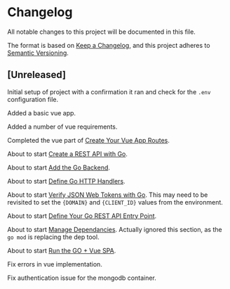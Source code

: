 # Changelog

All notable changes to this project will be documented in this file.

The format is based on [Keep a Changelog](https://keepachangelog.com/en/1.0.0/),
and this project adheres to [Semantic Versioning](https://semver.org/spec/v2.0.0.html).

## [Unreleased]

Initial setup of project with a confirmation it ran and check for the `.env` configuration file.

Added a basic vue app.

Added a number of vue requirements.

Completed the vue part of [Create Your Vue App Routes](https://developer.okta.com/blog/2018/10/23/build-a-single-page-app-with-go-and-vue#create-your-vue-app-routes).

About to start [Create a REST API with Go](https://developer.okta.com/blog/2018/10/23/build-a-single-page-app-with-go-and-vue#create-a-rest-api-with-go).

About to start [Add the Go Backend](https://developer.okta.com/blog/2018/10/23/build-a-single-page-app-with-go-and-vue#add-the-go-backend).

About to start [Define Go HTTP Handlers](https://developer.okta.com/blog/2018/10/23/build-a-single-page-app-with-go-and-vue#define-go-http-handlers).

About to start [Verify JSON Web Tokens with Go](https://developer.okta.com/blog/2018/10/23/build-a-single-page-app-with-go-and-vue#verify-json-web-tokens-jwts-with-go).
This may need to be revisited to set the `{DOMAIN}` and `{CLIENT_ID}` values from the environment.

About to start [Define Your Go REST API Entry Point](https://developer.okta.com/blog/2018/10/23/build-a-single-page-app-with-go-and-vue#define-your-go-rest-api-entry-point).

About to start [Manage Dependancies](https://developer.okta.com/blog/2018/10/23/build-a-single-page-app-with-go-and-vue#manage-dependencies).
Actually ignored this section, as the `go mod` is replacing the dep tool.

About to start [Run the GO + Vue SPA](https://developer.okta.com/blog/2018/10/23/build-a-single-page-app-with-go-and-vue#run-the-go--vue-spa).

Fix errors in vue implementation.

Fix authentication issue for the mongodb container.
